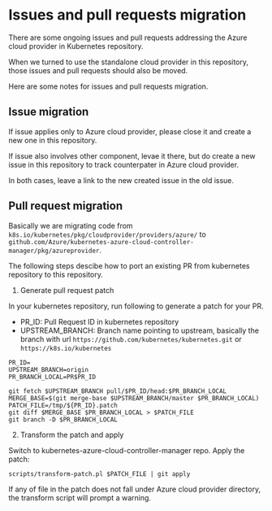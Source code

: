 # Issues and pull requests migration

There are some ongoing issues and pull requests addressing the Azure cloud provider in Kubernetes repository.

When we turned to use the standalone cloud provider in this repository, those issues and pull requests should also be moved.

Here are some notes for issues and pull requests migration.

## Issue migration

If issue applies only to Azure cloud provider, please close it and create a new one in this repository.

If issue also involves other component, levae it there, but do create a new issue in this repository to track counterpater in Azure cloud provider.

In both cases, leave a link to the new created issue in the old issue.

## Pull request migration

Basically we are migrating code from `k8s.io/kubernetes/pkg/cloudprovider/providers/azure/` to `github.com/Azure/kubernetes-azure-cloud-controller-manager/pkg/azureprovider`.

The following steps descibe how to port an existing PR from kubernetes repository to this repository.

1. Generate pull request patch

In your kubernetes repository, run following to generate a patch for your PR.
- PR_ID: Pull Request ID in kubernetes repository
- UPSTREAM_BRANCH: Branch name pointing to upstream, basically the branch with url `https://github.com/kubernetes/kubernetes.git` or `https://k8s.io/kubernetes`

```
PR_ID=
UPSTREAM_BRANCH=origin
PR_BRANCH_LOCAL=PR$PR_ID

git fetch $UPSTREAM_BRANCH pull/$PR_ID/head:$PR_BRANCH_LOCAL
MERGE_BASE=$(git merge-base $UPSTREAM_BRANCH/master $PR_BRANCH_LOCAL)
PATCH_FILE=/tmp/${PR_ID}.patch
git diff $MERGE_BASE $PR_BRANCH_LOCAL > $PATCH_FILE
git branch -D $PR_BRANCH_LOCAL
```

2. Transform the patch and apply

Switch to kubernetes-azure-cloud-controller-manager repo.
Apply the patch:
```
scripts/transform-patch.pl $PATCH_FILE | git apply
```

If any of file in the patch does not fall under Azure cloud provider directory, the transform script will prompt a warning.

